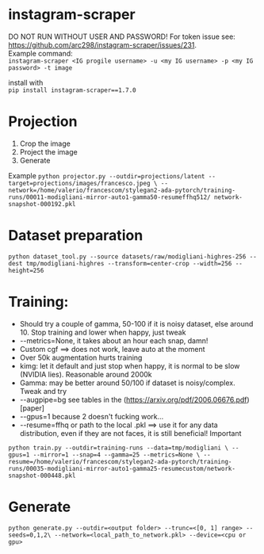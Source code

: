 # instagram-scraper
DO NOT RUN WITHOUT USER AND PASSWORD!
For token issue see: https://github.com/arc298/instagram-scraper/issues/231.  
Example command:  
`instagram-scraper <IG progile username> -u <my IG username> -p <my IG password> -t image`

install with  
`pip install instagram-scraper==1.7.0`

# Projection

1. Crop the image
2. Project the image
3. Generate

Example
`python projector.py --outdir=projections/latent --target=projections/images/francesco.jpeg \
    --network=/home/valerio/francescom/stylegan2-ada-pytorch/training-runs/00011-modigliani-mirror-auto1-gamma50-resumeffhq512/ network-snapshot-000192.pkl`

# Dataset preparation
`python dataset_tool.py --source datasets/raw/modigliani-highres-256 --dest tmp/modigliani-highres --transform=center-crop --width=256 --height=256`

# Training: 
- Should try a couple of gamma, 50-100 if it is noisy dataset, else around 10. Stop training and lower when happy, just tweak
- --metrics=None, it takes about an hour each snap, damn!
- Custom cgf ==> does not work, leave auto at the moment
- Over 50k augmentation hurts training
- kimg: let it default and just stop when happy, it is normal to be slow (NVIDIA lies). Reasonable around 2000k
- Gamma: may be better around 50/100 if dataset is noisy/complex. Tweak and try
- --augpipe=bg see tables in the (https://arxiv.org/pdf/2006.06676.pdf)[paper]
- --gpus=1 because 2 doesn't fucking work...
- --resume=ffhq or path to the local .pkl ==> use it for any data distribution, even if they are not faces, it is still beneficial! Important


`python train.py --outdir=training-runs --data=tmp/modigliani \
--gpus=1 --mirror=1 --snap=4 --gamma=25 --metrics=None \
--resume=/home/valerio/francescom/stylegan2-ada-pytorch/training-runs/00035-modigliani-mirror-auto1-gamma25-resumecustom/network-snapshot-000448.pkl `

# Generate
`python generate.py --outdir=<output folder> --trunc=<[0, 1] range> --seeds=0,1,2\
    --network=<local_path_to_network.pkl> --device=<cpu or gpu>`
